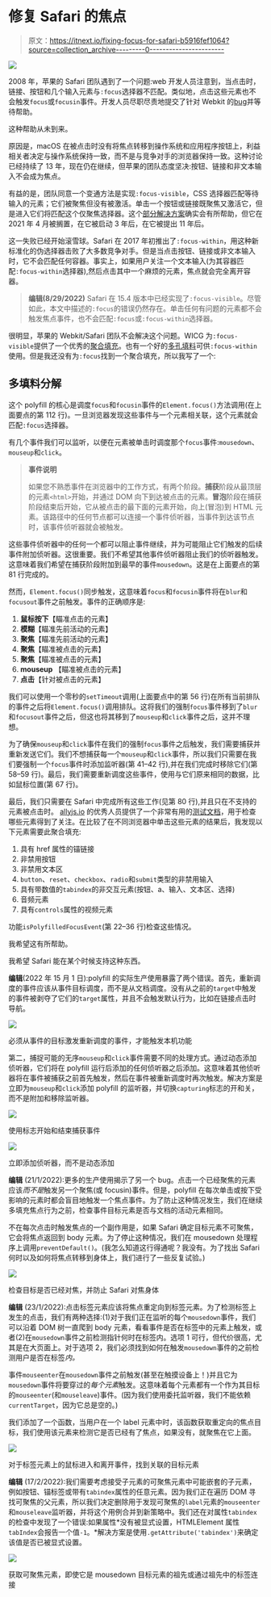 # 修复 Safari 的焦点

> 原文：<https://itnext.io/fixing-focus-for-safari-b5916fef1064?source=collection_archive---------0----------------------->

![](img/8ea03c0f06125ec866e90677523d1ec5.png)

2008 年，苹果的 Safari 团队遇到了一个问题:web 开发人员注意到，当点击时，链接、按钮和几个输入元素与`:focus`选择器不匹配。类似地，点击这些元素也不会触发`focus`或`focusin`事件。开发人员尽职尽责地提交了针对 Webkit 的[bug](https://bugs.webkit.org/show_bug.cgi?id=22261)并等待帮助。

这种帮助从未到来。

原因是，macOS 在被点击时没有将焦点转移到操作系统和应用程序按钮上，利益相关者决定与操作系统保持一致，而不是与竞争对手的浏览器保持一致。这种讨论已经持续了 13 年，现在仍在继续，但苹果的团队态度坚决:按钮、链接和非文本输入不会成为焦点。

有益的是，团队同意一个变通方法是实现`:focus-visible`，CSS 选择器匹配等待输入的元素；它们被聚焦但没有被激活。单击一个按钮或链接既聚焦又激活它，但是进入它们将匹配这个仅聚焦选择器。这个[部分解决方案](https://bugs.webkit.org/show_bug.cgi?id=185859)确实会有所帮助，但它在 2021 年 4 月被搁置，在它被启动 3 年后，在它被提出 11 年后。

这一失败已经开始滚雪球。Safari 在 2017 年初推出了`:focus-within`，用这种新标准化的伪选择器击败了大多数竞争对手。但是当点击按钮、链接或非文本输入时，它不会匹配任何容器。事实上，如果用户关注一个文本输入(为其容器匹配`:focus-within`选择器),然后点击其中一个麻烦的元素，焦点就会完全离开容器。

> **编辑(8/29/2022)** Safari 在 15.4 版本中已经实现了`:focus-visible`。尽管如此，本文中描述的`:focus`的错误仍然存在。单击任何有问题的元素都不会触发焦点事件，也不会匹配`:focus`或`:focus-within`选择器。

很明显，苹果的 Webkit/Safari 团队不会解决这个问题。WICG 为`:focus-visible`提供了一个优秀的[聚合填充](https://github.com/WICG/focus-visible/blob/main/src/focus-visible.js)。也有一个好的[多孔填料](https://github.com/matteobad/focus-within-polyfill/blob/master/src/focus-within.js)可供`:focus-within`使用。但是我还没有为`:focus`找到一个聚合填充，所以我写了一个:

## 多填料分解

这个 polyfill 的核心是调度`focus`和`focusin`事件的`Element.focus()`方法调用(在上面要点的第 112 行)。一旦浏览器发现这些事件与一个元素相关联，这个元素就会匹配`:focus`选择器。

有几个事件我们可以监听，以便在元素被单击时调度那个`focus`事件:`mousedown`、`mouseup`和`click`。

> **事件说明**
> 
> 如果您不熟悉事件在浏览器中的工作方式，有两个阶段。**捕获**阶段从最顶层的元素`<html>`开始，并通过 DOM 向下到达被点击的元素。**冒泡**阶段在捕获阶段结束后开始，它从被点击的最下面的元素开始，向上(冒泡)到 HTML 元素。该路径中的任何节点都可以连接一个事件侦听器，当事件到达该节点时，该事件侦听器就会被触发。

这些事件侦听器中的任何一个都可以阻止事件继续，并为可能阻止它们触发的后续事件附加侦听器。这很重要。我们不希望其他事件侦听器阻止我们的侦听器触发。这意味着我们希望在捕获阶段附加到最早的事件`mousedown`。这是在上面要点的第 81 行完成的。

然而，`Element.focus()`同步触发，这意味着`focus`和`focusin`事件将在`blur`和`focusout`事件之前触发。事件的正确顺序是:

1.  **鼠标按下**【瞄准点击的元素】
2.  **模糊**【瞄准先前活动的元素】
3.  **聚焦**【瞄准先前活动的元素】
4.  **聚焦**【瞄准被点击的元素】
5.  **聚焦**【瞄准被点击的元素】
6.  **mouseup** 【瞄准被点击的元素】
7.  **点击**【针对被点击的元素】

我们可以使用一个零秒的`setTimeout`调用(上面要点中的第 56 行)在所有当前排队的事件之后将`Element.focus()`调用排队。这将我们的强制`focus`事件移到了`blur`和`focusout`事件之后，但这也将其移到了`mouseup`和`click`事件之后，这并不理想。

为了确保`mouseup`和`click`事件在我们的强制`focus`事件之后触发，我们需要捕获并重新发送它们。我们不想捕获每一个`mouseup`和`click`事件，所以我们只需要在我们要强制一个`focus`事件时添加监听器(第 41–42 行),并在我们完成时移除它们(第 58–59 行)。最后，我们需要重新调度这些事件，使用与它们原来相同的数据，比如鼠标位置(第 67 行)。

最后，我们只需要在 Safari 中完成所有这些工作(见第 80 行),并且只在不支持的元素被点击时。 [allyjs.io](http://allyjs.io) 的优秀人员提供了一个非常有用的[测试文档](https://allyjs.io/tests/focusable/test.html)，用于检查哪些元素得到了关注。在比较了在不同浏览器中单击这些元素的结果后，我发现以下元素需要此聚合填充:

1.  具有 href 属性的锚链接
2.  非禁用按钮
3.  非禁用文本区
4.  `button`、`reset`、`checkbox`、`radio`和`submit`类型的非禁用输入
5.  具有带数值的`tabindex`的非交互元素(按钮、a、输入、文本区、选择)
6.  音频元素
7.  具有`controls`属性的视频元素

功能`isPolyfilledFocusEvent`(第 22–36 行)检查这些情况。

我希望这有所帮助。

我希望 Safari 能在某个时候支持这种东西。

**编辑**(2022 年 15 月 1 日):polyfill 的实际生产使用暴露了两个错误。首先，重新调度的事件应该从事件目标调度，而不是从文档调度。没有从之前的`target`中触发的事件被剥夺了它们的`target`属性，并且不会触发默认行为，比如在链接点击时导航。

![](img/5b710db3b1b65f239e75ca7f2b949e5c.png)

必须从事件的目标激发重新调度的事件，才能触发本机功能

第二，捕捉可能的无序`mouseup`和`click`事件需要不同的处理方式。通过动态添加侦听器，它们将在 polyfill 运行后添加的任何侦听器之后添加。这意味着其他侦听器将在事件被捕获之前首先触发，然后在事件被重新调度时再次触发。解决方案是立即为`mouseup`和`click`添加 polyfill 的监听器，并切换`capturing`标志的开和关，而不是附加和移除监听器。

![](img/1503c7fd939c5a6894458a2ef809aac8.png)

使用标志开始和结束捕获事件

![](img/7f2b582eb57b18da73743216b28c6378.png)

立即添加侦听器，而不是动态添加

**编辑** (21/1/2022):更多的生产使用揭示了另一个 bug。点击一个已经聚焦的元素应该*而不是*触发另一个聚焦(或 focusin)事件。但是，polyfill 在每次单击或按下受影响的元素时都会盲目地触发一个焦点事件。为了防止这种情况发生，我们在继续多填充焦点行为之前，检查事件目标元素是否与文档的活动元素相同。

不在每次点击时触发焦点的一个副作用是，如果 Safari 确定目标元素不可聚焦，它会将焦点返回到 body 元素。为了停止这种情况，我们在 mousedown 处理程序上调用`preventDefault()`。(我怎么知道这行得通呢？我没有。为了找出 Safari 何时以及如何将焦点转移到身体上，我们进行了一些反复试验。)

![](img/88555942995b77d1ffcc25cea3de8aa4.png)

检查目标是否已经对焦，并防止 Safari 对焦身体

**编辑** (23/1/2022):点击标签元素应该将焦点重定向到标签元素。为了检测标签上发生的点击，我们有两种选择:(1)对于我们正在监听的每个`mousedown`事件，我们可以沿着 DOM 树一直爬到 body 元素，看看事件是否在标签中的元素上触发，或者(2)在`mousedown`事件之前检测指针何时在标签内。选项 1 可行，但代价很高，尤其是在大页面上。对于选项 2，我们必须找到如何在触发`mousedown`事件的之前检测用户是否在标签*内。*

事件`mouseenter`在`mousedown`事件之前触发(甚至在触摸设备上！)并且它为`mousedown`事件将要穿过的*每个元素*触发。这意味着每个元素都有一个作为其目标的`mouseenter`(和`mouseleave`)事件。(因为我们使用委托监听器，我们不能依赖`currentTarget`，因为它总是空的。)

我们添加了一个函数，当用户在一个 label 元素中时，该函数获取重定向的焦点目标，我们使用该元素来检测它是否已经有了焦点，如果没有，就聚焦在它上面。

![](img/37d739a03c9e27b16a265afe15808257.png)

对于标签元素上的鼠标进入和离开事件，找到关联的目标元素

**编辑** (17/2/2022):我们需要考虑接受子元素的可聚焦元素中可能嵌套的子元素，例如按钮、锚标签或带有`tabindex`属性的任意元素。因为我们正在遍历 DOM 寻找可聚焦的父元素，所以我们决定删除用于发现可聚焦的`label`元素的`mouseenter`和`mouseleave`监听器，并将这个用例合并到新策略中。我们还在对属性`tabindex`的检查中发现了一个错误:如果属性*没有被显式设置，HTMLElement 属性`tabIndex`会报告一个值`-1`。*解决方案是使用`.getAttribute('tabindex')`来确定该值是否已被显式设置。

![](img/aea4c3aa714c333e931363e16700ce16.png)

获取可聚焦元素，即使它是 mousedown 目标元素的祖先或通过祖先中的标签连接